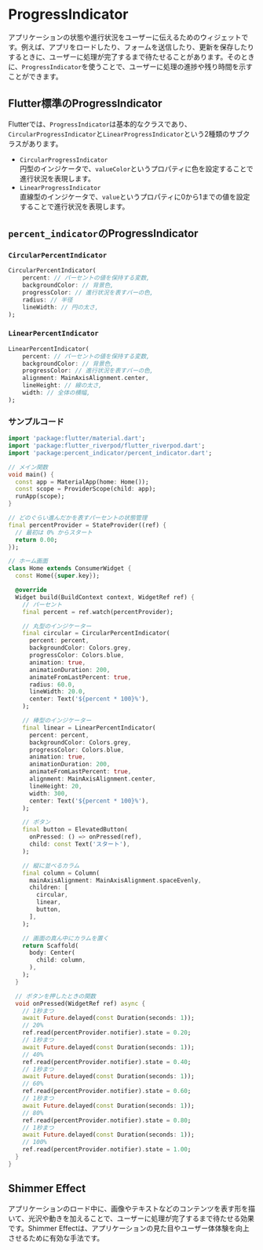 # ProgressIndicator

アプリケーションの状態や進行状況をユーザーに伝えるためのウィジェットです。例えば、アプリをロードしたり、フォームを送信したり、更新を保存したりするときに、ユーザーに処理が完了するまで待たせることがあります。そのときに、`ProgressIndicator`を使うことで、ユーザーに処理の進捗や残り時間を示すことができます。

## Flutter標準のProgressIndicator

Flutterでは、`ProgressIndicator`は基本的なクラスであり、`CircularProgressIndicator`と`LinearProgressIndicator`という2種類のサブクラスがあります。

- `CircularProgressIndicator`<br>
    円型のインジケータで、`valueColor`というプロパティに色を設定することで進行状況を表現します。
- `LinearProgressIndicator`<br>
    直線型のインジケータで、`value`というプロパティに0から1までの値を設定することで進行状況を表現します。

## `percent_indicator`のProgressIndicator

### `CircularPercentIndicator`

```dart
CircularPercentIndicator(
    percent: // パーセントの値を保持する変数,
    backgroundColor: // 背景色,
    progressColor: // 進行状況を表すバーの色,
    radius: // 半径
    lineWidth: // 円の太さ,
);
```

### `LinearPercentIndicator`

```dart
LinearPercentIndicator(
    percent: // パーセントの値を保持する変数,
    backgroundColor: // 背景色,
    progressColor: // 進行状況を表すバーの色,
    alignment: MainAxisAlignment.center,
    lineHeight: // 線の太さ,
    width: // 全体の横幅,
);
```

### サンプルコード

```dart
import 'package:flutter/material.dart';
import 'package:flutter_riverpod/flutter_riverpod.dart';
import 'package:percent_indicator/percent_indicator.dart';

// メイン関数
void main() {
  const app = MaterialApp(home: Home());
  const scope = ProviderScope(child: app);
  runApp(scope);
}

// どのぐらい進んだかを表すパーセントの状態管理
final percentProvider = StateProvider((ref) {
  // 最初は 0% からスタート
  return 0.00;
});

// ホーム画面
class Home extends ConsumerWidget {
  const Home({super.key});

  @override
  Widget build(BuildContext context, WidgetRef ref) {
    // パーセント
    final percent = ref.watch(percentProvider);

    // 丸型のインジケーター
    final circular = CircularPercentIndicator(
      percent: percent,
      backgroundColor: Colors.grey,
      progressColor: Colors.blue,
      animation: true,
      animationDuration: 200,
      animateFromLastPercent: true,
      radius: 60.0,
      lineWidth: 20.0,
      center: Text('${percent * 100}%'),
    );

    // 棒型のインジケーター
    final linear = LinearPercentIndicator(
      percent: percent,
      backgroundColor: Colors.grey,
      progressColor: Colors.blue,
      animation: true,
      animationDuration: 200,
      animateFromLastPercent: true,
      alignment: MainAxisAlignment.center,
      lineHeight: 20,
      width: 300,
      center: Text('${percent * 100}%'),
    );

    // ボタン
    final button = ElevatedButton(
      onPressed: () => onPressed(ref),
      child: const Text('スタート'),
    );

    // 縦に並べるカラム
    final column = Column(
      mainAxisAlignment: MainAxisAlignment.spaceEvenly,
      children: [
        circular,
        linear,
        button,
      ],
    );

    // 画面の真ん中にカラムを置く
    return Scaffold(
      body: Center(
        child: column,
      ),
    );
  }

  // ボタンを押したときの関数
  void onPressed(WidgetRef ref) async {
    // 1秒まつ
    await Future.delayed(const Duration(seconds: 1));
    // 20%
    ref.read(percentProvider.notifier).state = 0.20;
    // 1秒まつ
    await Future.delayed(const Duration(seconds: 1));
    // 40%
    ref.read(percentProvider.notifier).state = 0.40;
    // 1秒まつ
    await Future.delayed(const Duration(seconds: 1));
    // 60%
    ref.read(percentProvider.notifier).state = 0.60;
    // 1秒まつ
    await Future.delayed(const Duration(seconds: 1));
    // 80%
    ref.read(percentProvider.notifier).state = 0.80;
    // 1秒まつ
    await Future.delayed(const Duration(seconds: 1));
    // 100%
    ref.read(percentProvider.notifier).state = 1.00;
  }
}
```

## Shimmer Effect

アプリケーションのロード中に、画像やテキストなどのコンテンツを表す形を描いて、光沢や動きを加えることで、ユーザーに処理が完了するまで待たせる効果です。Shimmer Effectは、アプリケーションの見た目やユーザー体体験を向上させるために有効な手法です。
